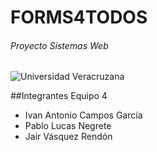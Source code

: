 # FORMS4TODOS

###### Proyecto Sistemas Web

![Universidad Veracruzana](https://www.uv.mx/personal/flmoreno/files/2013/06/ESCUDO-UV-LIS.jpg "Universidad Veracruzana")

##Integrantes Equipo 4

- Ivan Antonio Campos García
- Pablo Lucas Negrete
- Jair Vásquez Rendón
